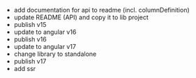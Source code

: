 * add documentation for api to readme (incl. columnDefinition)
* update README (API) and copy it to lib project
* publish v15
* update to angular v16
* publish v16
* update to angular v17
* change library to standalone
* publish v17
* add ssr
